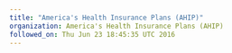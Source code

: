 ```yaml
---
title: "America's Health Insurance Plans (AHIP)"
organization: America's Health Insurance Plans (AHIP)
followed_on: Thu Jun 23 18:45:35 UTC 2016
---
```


